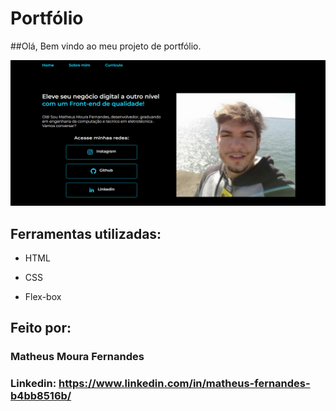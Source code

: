 # Portfólio 
##Olá, Bem vindo ao meu projeto de portfólio.

![image](https://github.com/Matheusmfer/portifolio/blob/main/PaginaPortifolio.PNG)
## Ferramentas utilizadas:

* HTML

* CSS

* Flex-box

## Feito por:

### Matheus Moura Fernandes 

### Linkedin: https://www.linkedin.com/in/matheus-fernandes-b4bb8516b/

```
